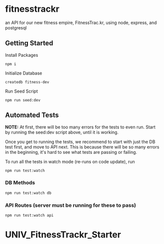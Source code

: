 # fitnesstrackr
an API for our new fitness empire, FitnessTrac.kr, using node, express, and postgresql

## Getting Started
Install Packages

    npm i

Initialize Database

    createdb fitness-dev
    
Run Seed Script
    
    npm run seed:dev

## Automated Tests
**NOTE:**  At first, there will be too many errors for the tests to even run.  Start by running the seed:dev script above, until it is working.

Once you get to running the tests, we recommend to start with just the DB test first, and move to API next.  This is because there will be so many errors in the beginning, it's hard to see what tests are passing or failing.

To run all the tests in watch mode (re-runs on code update), run

    npm run test:watch

### DB Methods


    npm run test:watch db

### API Routes (server must be running for these to pass)

    npm run test:watch api

# UNIV_FitnessTrackr_Starter
